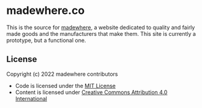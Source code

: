 # madewhere.co

This is the source for [madewhere][], a website dedicated to quality and fairly
made goods and the manufacturers that make them.  This site is currently a
prototype, but a functional one.

[madewhere]: https://madewhere.co/


## License

Copyright (c) 2022 madewhere contributors

* Code is licensed under the [MIT License](./LICENSE)
* Content is licensed under [Creative Commons Attribution 4.0 International](./static/LICENSE)

